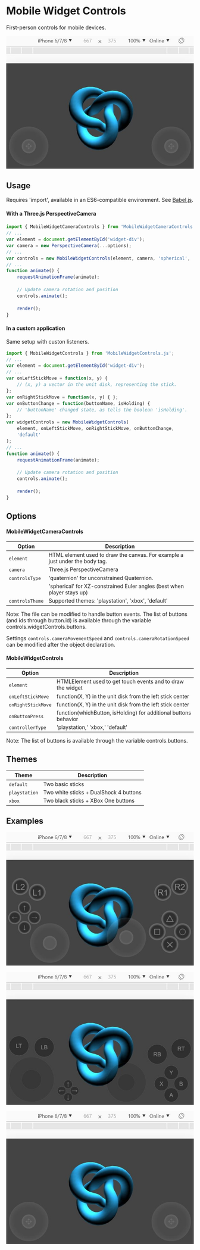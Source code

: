 # Mobile Widget Controls

First-person controls for mobile devices.

![Default](https://raw.githubusercontent.com/madblade/widget-mobile-controller/master/img/default.jpg)


## Usage

Requires 'import', available in an ES6-compatible environment. See [Babel.js](https://babeljs.io/).

#### With a Three.js PerspectiveCamera

```javascript
import { MobileWidgetCameraControls } from 'MobileWidgetCameraControls.js';
// ...
var element = document.getElementById('widget-div');
var camera = new PerspectiveCamera(...options);
// ...
var controls = new MobileWidgetControls(element, camera, 'spherical', 'default');
// ...
function animate() {
    requestAnimationFrame(animate);

    // Update camera rotation and position
    controls.animate();

    render();
}
 ```

#### In a custom application

Same setup with custon listeners.
```javascript
import { MobileWidgetControls } from 'MobileWidgetControls.js';
// ...
var element = document.getElementById('widget-div');
// ...
var onLeftStickMove = function(x, y) {
    // (x, y) a vector in the unit disk, representing the stick.
};
var onRightStickMove = function(x, y) { };
var onButtonChange = function(buttonName, isHolding) {
    // 'buttonName' changed state, as tells the boolean 'isHolding'.
};
var widgetControls = new MobileWidgetControls(
    element, onLeftStickMove, onRightStickMove, onButtonChange,
    'default'
);
// ...
function animate() {
    requestAnimationFrame(animate);

    // Update camera rotation and position
    controls.animate();

    render();
}
```


## Options

#### MobileWidgetCameraControls

| Option | Description |
| --- | --- |
| `element` | HTML element used to draw the canvas. For example a <div id="widget"> just under the body tag. |
| `camera` | Three.js PerspectiveCamera |
| `controlsType` | 'quaternion' for unconstrained Quaternion. |
| | 'spherical' for XZ-constrained Euler angles (best when player stays up) |
| `controlsTheme` | Supported themes: 'playstation', 'xbox', 'default' |

Note: The file can be modified to handle button events.
The list of buttons (and ids through button.id) is available through the variable controls.widgetControls.buttons.

Settings `controls.cameraMovementSpeed` and `controls.cameraRotationSpeed` can be modified after the object declaration.

#### MobileWidgetControls

| Option | Description |
| --- | --- |
| `element`  | HTMLElement used to get touch events and to draw the widget |
| `onLeftStickMove` | function(X, Y) in the unit disk from the left stick center |
| `onRightStickMove` | function(X, Y) in the unit disk from the left stick center |
| `onButtonPress` | function(whichButton, isHolding) for additional buttons behavior |
| `controllerType` | 'playstation,' 'xbox,' 'default' |

Note: The list of buttons is available through the variable controls.buttons.


## Themes

| Theme | Description |
| --- | --- |
| `default` |  Two basic sticks |
| `playstation` | Two white sticks + DualShock 4 buttons |
| `xbox` |  Two black sticks + XBox One buttons |


## Examples

![Playstation](https://raw.githubusercontent.com/madblade/widget-mobile-controller/master/img/playstation.jpg)

![XBox](https://raw.githubusercontent.com/madblade/widget-mobile-controller/master/img/xbox.jpg)

![Default](https://raw.githubusercontent.com/madblade/widget-mobile-controller/master/img/default.jpg)
